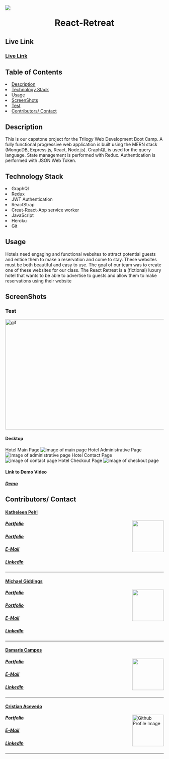 <img align="left" src= "https://img.shields.io/badge/License-MIT-green">
<h1 href= "https://github.com/kpehl/react-retreat" align= "center">React-Retreat</h1>
<h2>Live Link</h2>
<h3><a href= "https://react-retreat.herokuapp.com/">Live Link</a></h3>  
<h2> Table of Contents </h2>
<li><a href="#description">Description</a></li>  
<li><a href="#tech">Technology Stack</a></li>
<li><a href="#usage">Usage</a></li>
<li><a href="#screen">ScreenShots</a></li>
<li><a href="#test">Test</a></li>
<li><a href="#contributors">Contributors/ Contact</a></li>


<h2 id="description"> Description </h2>
<p>This is our capstone project for the Trilogy Web Development Boot Camp. A fully functional progressive web application is built using the MERN stack (MongoDB, Express.js, React, Node.js). GraphQL is used for the query language. State management is performed with Redux. Authentication is performed with JSON Web Token.
</p>

<h2 id="tech"> Technology Stack</h2>
<li>GraphQl</li>
<li>Redux</li>
<li>JWT Authentication</li>
<li>ReactStrap</li>
<li>Creat-React-App service worker</li>
<li>JavaScript</li>
<li>Heroku</li>
<li>Git</li>
</ul>          

<h2 id="usage"> Usage </h2>
<p>Hotels need engaging and functional websites to attract potential guests and entice them to make a reservation and come to stay.  These websites must be both beautiful and easy to use.  The goal of our team was to create one of these websites for our class.  The React Retreat is a (fictional) luxury hotel that wants to be able to advertise to guests and allow them to make reservations using their website</p>

<h2 id="screen"> ScreenShots </h2>

<h3 id="test"> Test </h3>
<img width="600" height="350" src= "https://github.com/kpehl/react-retreat/blob/feature/readme/client/public/images/demo/hotel-gif.gif" alt="gif" >

<h4> Desktop </h4>
<a>Hotel Main Page</a>
<img src= "https://github.com/kpehl/react-retreat/blob/feature/readme/client/public/images/demo/hotel-main.png" alt="image of main page" >
<a>Hotel Administrative Page</a>
<img src= "https://github.com/kpehl/react-retreat/blob/feature/readme/client/public/images/demo/hotel-admin.png" alt="image of administrative page" >
<a>Hotel Contact Page</a>
<img src= "https://github.com/kpehl/react-retreat/blob/feature/readme/client/public/images/demo/hotel-contact_page.png" alt= "image of contact page">
<a>Hotel Checkout Page</a>
<img src= "https://github.com/kpehl/react-retreat/blob/feature/readme/client/public/images/demo/hotel-checkout.png" alt= "image of checkout page">

<h4> Link to Demo Video </h4>
<h5><a href= "https://drive.google.com/file/d/1pblEpQLujDUObZoGIKOkod1rsbJIUDGC/view">Demo</a></h5>


<h2 id="contributors"> Contributors/ Contact</h2>
<h4><a href= "https://github.com/kpehl">Katheleen Pehl</a></h4>
<img align="right" width="100" height="100" src="https://avatars.githubusercontent.com/u/30782087?s=400&u=60b563877f88aa7bc5a67adca7904d9fd7657d16&v=4 alt="Github Profile Image"">
<h5><a href= "kpehl.githib.io">Portfolio</a></h5>  
<h5><a href= "kathleen-pehl.net">Portfolio</a></h5>  
<h5><a href= "katheen.pehl@gmail.com">E-Mail</a></h5>       
<h5><a href= "https://www.linkedin.com/in/kathleen-pehl-77bb1710">LinkedIn</a></h5>
<hr>

<h4><a href= "https://github.com/fondofhats">Michael Giddings</a></h4>
<img align="right" width="100" height="100" src="https://avatars.githubusercontent.com/u/11549316?s=400&u=9cbb3efedf0845c6fb20524c104ba92fff38c871&v=4 alt="Github Profile Image"">
<h5><a href= "fondofhats.github.io">Portfolio</a></h5>  
<h5><a href= "http://michaelgiddings.com/">Portfolio</a></h5>  
<h5><a href= "mailto:mikegiddings@gmail.com">E-Mail</a></h5>       
<h5><a href= "https://www.linkedin.com/in/michaelgiddings/">LinkedIn</a></h5>
<hr>


<h4><a href= "https://github.com/DCampos07">Damaris Campos</a></h4>
<img align="right" width="100" height="100" src="https://avatars0.githubusercontent.com/u/68753563?s=400&u=db8ed5c85d35601b1cace358ee79fa43b9f12676&v=4 alt="Github Profile Image"">
<h5><a href= "https://DCampos07.github.io/">Portfolio</a></h5>  
<h5><a href= "mailto:dccampos00@gmail.comm">E-Mail</a></h5>       
<h5><a href= "https://www.linkedin.com/in/damaris-c-870a1472/">LinkedIn</a></h5>
<hr>

<h4><a href= "https://github.com/caceve">Cristian Acevedo</a></h4>
<img align="right" width="100" height="100" src="https://avatars.githubusercontent.com/u/18291317?s=400&v=4" alt="Github Profile Image">
<h5><a href= "">Portfolio</a></h5>  
<h5><a href= "mailto:">E-Mail</a></h5>       
<h5><a href= "linkedIn profile goes here">LinkedIn</a></h5>
<hr>
